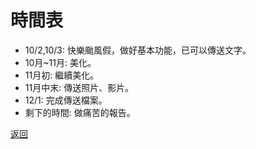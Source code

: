 # 時間表
* 10/2,10/3: 快樂颱風假，做好基本功能，已可以傳送文字。
* 10月~11月: 美化。
* 11月初: 繼續美化。
* 11月中末: 傳送照片、影片。
* 12/1: 完成傳送檔案。
* 剩下的時間: 做痛苦的報告。

[返回](lobby.md)